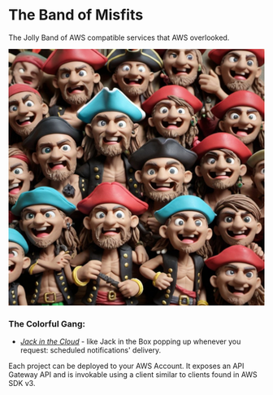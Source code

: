 # The Band of Misfits

The Jolly Band of AWS compatible services that AWS overlooked.

![the band of misfits](assets/the-band-of-misfits.jpg)

### The Colorful Gang:
* [*Jack in the Cloud*](misfits/jack-in-the-cloud/README.md) - like Jack in the Box popping up whenever you request: scheduled notifications' delivery.

Each project can be deployed to your AWS Account. It exposes an API Gateway API and is invokable using a client similar to clients found in AWS SDK v3.

